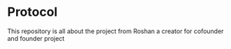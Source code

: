 # Protocol
This repository is all about the project from Roshan a creator for cofounder and founder project
